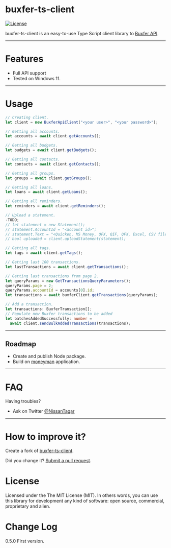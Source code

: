 # buxfer-ts-client

[![License](http://img.shields.io/:license-MIT-blue.svg)](https://github.com/nissant/buxfer-ts-client/blob/main/LICENSE)

buxfer-ts-client is an easy-to-use Type Script client library to [Buxfer API](https://www.buxfer.com/help/api).

---

# Features

- Full API support
- Tested on Windows 11.

---

# Usage

```typescript
// Creating client.
let client = new BuxferApiClient("<your user>", "<your password>");

// Getting all accounts.
let accounts = await client.getAccounts();

// Getting all budgets.
let budgets = await client.getBudgets();

// Getting all contacts.
let contacts = await client.getContacts();

// Getting all groups.
let groups = await client.getGroups();

// Getting all loans.
let loans = await client.getLoans();

// Getting all reminders.
let reminders = await client.getReminders();

// Upload a statement.
-TODO;
// let statement = new Statement();
// statement.AccountId = "<account id>";
// statement.Text = "<Quicken, MS Money, OFX, QIF, QFX, Excel, CSV file content>";
// bool uploaded = client.uploadStatement(statement);

// Getting all tags.
let tags = await client.getTags();

// Getting last 100 transactions.
let lastTransactions = await client.getTransactions();

// Getting last transactions from page 2.
let queryParams = new GetTransactionsQueryParameters();
queryParams.page = 2;
queryParams.accountId = accounts[0].id;
let transactions = await buxferClient.getTransactions(queryParams);

// Add a transaction.
let transactions: BuxferTransaction[];
// Populate new Buxfer transactions to be added
let batchesAddedSuccessfully: number =
  await client.sendBulkAddedTransactions(transactions);
```

---

## Roadmap

- Create and publish Node package.
- Build on [moneyman](https://github.com/daniel-hauser/moneyman) application.

---

# FAQ

Having troubles?

- Ask on Twitter [@NissanTagar](https://twitter.com/NissanTagar)

---

# How to improve it?

Create a fork of [buxfer-ts-client](https://github.com/nissant/buxfer-ts-client/fork).

Did you change it? [Submit a pull request](https://github.com/nissant/buxfer-ts-client/pull/new/master).

# License

Licensed under the The MIT License (MIT).
In others words, you can use this library for development any kind of software: open source, commercial, proprietary and alien.

# Change Log

0.5.0 First version.
